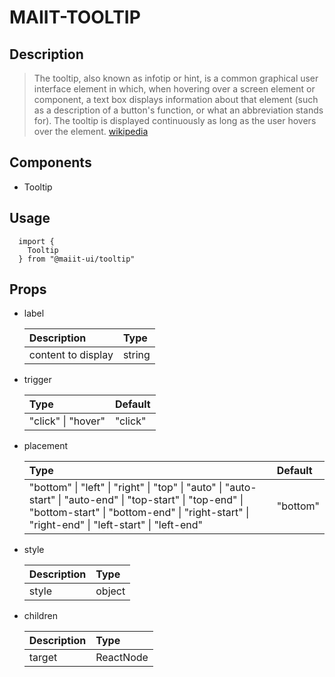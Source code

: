 # MAIIT-TOOLTIP

## Description

> The tooltip, also known as infotip or hint, is a common graphical user interface element in which, when hovering over a screen element or component, a text box displays information about that element (such as a description of a button's function, or what an abbreviation stands for). The tooltip is displayed continuously as long as the user hovers over the element.
> [wikipedia](https://en.wikipedia.org/wiki/Tooltip)

## Components

- Tooltip

## Usage

```
  import {
    Tooltip
  } from "@maiit-ui/tooltip"
```

## Props

- label

  | Description        | Type   |
  | :----------------- | :----- |
  | content to display | string |

- trigger

  | Type               | Default |
  | :----------------- | :------ |
  | "click" \| "hover" | "click" |

- placement

  | Type                                                                                                                                                                                                       | Default  |
  | :--------------------------------------------------------------------------------------------------------------------------------------------------------------------------------------------------------- | :------- |
  | "bottom" \| "left" \| "right" \| "top" \| "auto" \| "auto-start" \| "auto-end" \| "top-start" \| "top-end" \| "bottom-start" \| "bottom-end" \| "right-start" \| "right-end" \| "left-start" \| "left-end" | "bottom" |

- style

  | Description | Type   |
  | :---------- | :----- |
  | style       | object |

- children

  | Description | Type      |
  | :---------- | :-------- |
  | target      | ReactNode |
